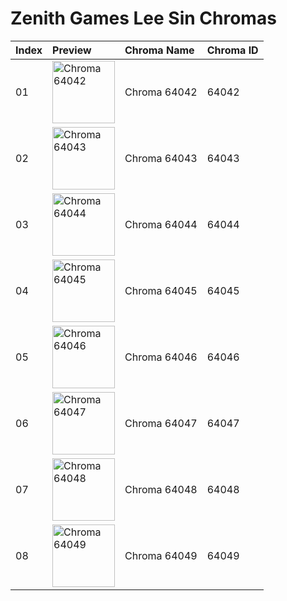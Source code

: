 # Zenith Games Lee Sin Chromas

| Index | Preview | Chroma Name | Chroma ID |
|:---|:---|:---|:---|
| 01 | <img src='https://raw.communitydragon.org/latest/plugins/rcp-be-lol-game-data/global/default/v1/champion-chroma-images/64/64042.png' alt='Chroma 64042' width='100'> | Chroma 64042 | 64042 |
| 02 | <img src='https://raw.communitydragon.org/latest/plugins/rcp-be-lol-game-data/global/default/v1/champion-chroma-images/64/64043.png' alt='Chroma 64043' width='100'> | Chroma 64043 | 64043 |
| 03 | <img src='https://raw.communitydragon.org/latest/plugins/rcp-be-lol-game-data/global/default/v1/champion-chroma-images/64/64044.png' alt='Chroma 64044' width='100'> | Chroma 64044 | 64044 |
| 04 | <img src='https://raw.communitydragon.org/latest/plugins/rcp-be-lol-game-data/global/default/v1/champion-chroma-images/64/64045.png' alt='Chroma 64045' width='100'> | Chroma 64045 | 64045 |
| 05 | <img src='https://raw.communitydragon.org/latest/plugins/rcp-be-lol-game-data/global/default/v1/champion-chroma-images/64/64046.png' alt='Chroma 64046' width='100'> | Chroma 64046 | 64046 |
| 06 | <img src='https://raw.communitydragon.org/latest/plugins/rcp-be-lol-game-data/global/default/v1/champion-chroma-images/64/64047.png' alt='Chroma 64047' width='100'> | Chroma 64047 | 64047 |
| 07 | <img src='https://raw.communitydragon.org/latest/plugins/rcp-be-lol-game-data/global/default/v1/champion-chroma-images/64/64048.png' alt='Chroma 64048' width='100'> | Chroma 64048 | 64048 |
| 08 | <img src='https://raw.communitydragon.org/latest/plugins/rcp-be-lol-game-data/global/default/v1/champion-chroma-images/64/64049.png' alt='Chroma 64049' width='100'> | Chroma 64049 | 64049 |
